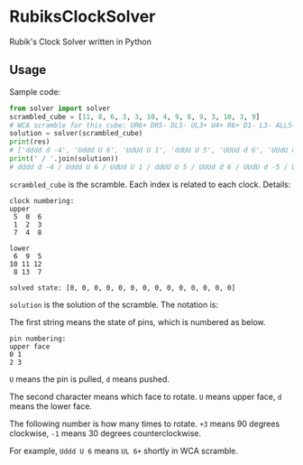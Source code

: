 # RubiksClockSolver
Rubik's Clock Solver written in Python

## Usage

Sample code:

```python
from solver import solver
scrambled_cube = [11, 8, 6, 3, 3, 10, 4, 9, 8, 9, 3, 10, 3, 9]
# WCA scramble for this cube: UR6+ DR5- DL5- UL3+ U4+ R6+ D1- L3- ALL5+ y2 U6+ R0+ D5- L5+ ALL3- DR
solution = solver(scrambled_cube)
print(res)
# ['dddd d -4', 'Uddd U 6', 'UdUd U 1', 'ddUU U 5', 'UUUd d 6', 'UUdU d -5', 'UUdU U -2', 'UdUU d 1', 'dUUU U -1']
print(' / '.join(solution))
# dddd d -4 / Uddd U 6 / UdUd U 1 / ddUU U 5 / UUUd d 6 / UUdU d -5 / UUdU U -2 / UdUU d 1 / dUUU U -1
```

```scrambled_cube``` is the scramble. Each index is related to each clock. Details:

```
clock numbering:
upper
 5  0  6
 1  2  3
 7  4  8

lower
 6  9  5
10 11 12
 8 13  7

solved state: [0, 0, 0, 0, 0, 0, 0, 0, 0, 0, 0, 0, 0, 0]
```

```solution``` is the solution of the scramble. The notation is:

The first string means the state of pins, which is numbered as below.

```
pin numbering:
upper face
0 1
2 3
```

```U``` means the pin is pulled, ```d``` means pushed.

The second character means which face to rotate. ```U``` means upper face, ```d``` means the lower face.

The following number is how many times to rotate. ```+3``` means 90 degrees clockwise, ```-1``` means 30 degrees counterclockwise.

For example, ```Uddd U 6``` means ```UL 6+``` shortly in WCA scramble.
